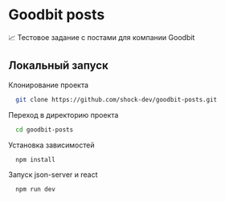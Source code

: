 # Goodbit posts

📈 Тестовое задание с постами для компании Goodbit

## Локальный запуск

Клонирование проекта

```bash
  git clone https://github.com/shock-dev/goodbit-posts.git
```

Переход в директорию проекта

```bash
  cd goodbit-posts
```

Установка зависимостей

```bash
  npm install
```

Запуск json-server и react

```bash
  npm run dev
```
